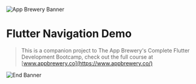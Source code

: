 ![App Brewery Banner](https://github.com/londonappbrewery/Images/blob/master/AppBreweryBanner.png)


# Flutter Navigation Demo


>This is a companion project to The App Brewery's Complete Flutter Development Bootcamp, check out the full course at [www.appbrewery.co](https://www.appbrewery.co/)

![End Banner](https://github.com/londonappbrewery/Images/blob/master/readme-end-banner.png)